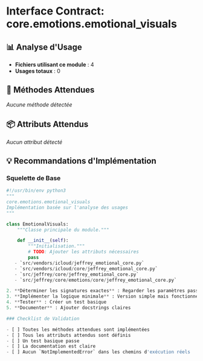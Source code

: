 # Interface Contract: core.emotions.emotional_visuals

## 📊 Analyse d'Usage

- **Fichiers utilisant ce module** : 4
- **Usages totaux** : 0

## 🔧 Méthodes Attendues

_Aucune méthode détectée_

## 📦 Attributs Attendus

_Aucun attribut détecté_


## 💡 Recommandations d'Implémentation

### Squelette de Base

```python
#!/usr/bin/env python3
"""
core.emotions.emotional_visuals
Implémentation basée sur l'analyse des usages
"""

class EmotionalVisuals:
    """Classe principale du module."""

    def __init__(self):
        """Initialisation."""
        # TODO: Ajouter les attributs nécessaires
        pass
   - `src/vendors/icloud/jeffrey_emotional_core.py`
   - `src/vendors/icloud/core/jeffrey_emotional_core.py`
   - `src/jeffrey/core/jeffrey_emotional_core.py`
   - `src/jeffrey/core/emotions/core/jeffrey_emotional_core.py`

2. **Déterminer les signatures exactes** : Regarder les paramètres passés
3. **Implémenter la logique minimale** : Version simple mais fonctionnelle
4. **Tester** : Créer un test basique
5. **Documenter** : Ajouter docstrings claires

### Checklist de Validation

- [ ] Toutes les méthodes attendues sont implémentées
- [ ] Tous les attributs attendus sont définis
- [ ] Un test basique passe
- [ ] La documentation est claire
- [ ] Aucun `NotImplementedError` dans les chemins d'exécution réels
